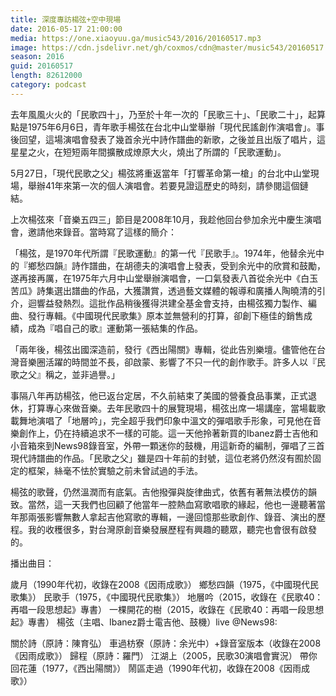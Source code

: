 ```yaml
---
title: 深度專訪楊弦+空中現場
date: 2016-05-17 21:00:00
media: https://one.xiaoyuu.ga/music543/2016/20160517.mp3
image: https://cdn.jsdelivr.net/gh/coxmos/cdn@master/music543/20160517.jpg
season: 2016
guid: 20160517
length: 82612000
category: podcast
---
```


去年風風火火的「民歌四十」，乃至於十年一次的「民歌三十」、「民歌二十」，起算點是1975年6月6日，青年歌手楊弦在台北中山堂舉辦「現代民謠創作演唱會」。事後回望，這場演唱會發表了幾首余光中詩作譜曲的新歌，之後並且出版了唱片，這星星之火，在短短兩年間擴散成燎原大火，燒出了所謂的「民歌運動」。

5月27日，「現代民歌之父」楊弦將重返當年「打響革命第一槍」的台北中山堂現場，舉辦41年來第一次的個人演唱會。若要見證這歷史的時刻，請參閱這個鏈結。

上次楊弦來「音樂五四三」節目是2008年10月，我趁他回台參加余光中慶生演唱會，邀請他來錄音。當時寫了這樣的簡介：

「楊弦，是1970年代所謂『民歌運動』的第一代『民歌手』。1974年，他替余光中的『鄉愁四韻』詩作譜曲，在胡德夫的演唱會上發表，受到余光中的欣賞和鼓勵，遂再接再厲，在1975年六月中山堂舉辦演唱會，一口氣發表八首從余光中《白玉苦瓜》詩集選出譜曲的作品，大獲讚賞，透過藝文媒體的報導和廣播人陶曉清的引介，迴響益發熱烈。這批作品稍後獲得洪建全基金會支持，由楊弦獨力製作、編曲、發行專輯。《中國現代民歌集》原本並無營利的打算，卻創下極佳的銷售成績，成為『唱自己的歌』運動第一張結集的作品。

「兩年後，楊弦出國深造前，發行《西出陽關》專輯，從此告別樂壇。儘管他在台灣音樂圈活躍的時間並不長，卻啟蒙、影響了不只一代的創作歌手。許多人以『民歌之父』稱之，並非過譽。」

事隔八年再訪楊弦，他已返台定居，不久前結束了美國的營養食品事業，正式退休，打算專心來做音樂。去年民歌四十的展覽現場，楊弦出席一場講座，當場載歌載舞地演唱了「地層吟」，完全超乎我們印象中溫文的彈唱歌手形象，可見他在音樂創作上，仍在持續追求不一樣的可能。這一天他拎著新買的Ibanez爵士吉他和小音箱來到News98錄音室，外帶一顆迷你的鼓機，用這新奇的編制，彈唱了三首現代詩譜曲的作品。「民歌之父」雖是四十年前的封號，這位老將仍然沒有囿於固定的框架，絲毫不怯於實驗之前未曾試過的手法。

楊弦的歌聲，仍然溫潤而有底氣。吉他撥彈與旋律曲式，依舊有著無法模仿的韻致。當然，這一天我們也回顧了他當年一腔熱血寫歌唱歌的緣起，他也一邊聽著當年那兩張影響無數人拿起吉他寫歌的專輯，一邊回憶那些歌創作、錄音、演出的歷程。我的收穫很多，對台灣原創音樂發展歷程有興趣的聽眾，聽完也會很有啟發的。

播出曲目：

歲月（1990年代初，收錄在2008《因雨成歌》）
鄉愁四韻（1975，《中國現代民歌集》）
民歌手（1975，《中國現代民歌集》）
地層吟（2015，收錄在《民歌40：再唱一段思想起》專書）
一棵開花的樹（2015，收錄在《民歌40：再唱一段思想起》專書）
楊弦（主唱、Ibanez爵士電吉他、鼓機）live @News98:

關於詩（原詩：陳育弘）
車過枋寮（原詩：余光中）+錄音室版本（收錄在2008《因雨成歌》）
歸程（原詩：羅門）
江湖上（2005，民歌30演唱會實況）
帶你回花蓮（1977，《西出陽關》）
鬧區走過（1990年代初，收錄在2008《因雨成歌》）
